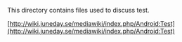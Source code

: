 This directory contains files used to discuss test.

[http://wiki.juneday.se/mediawiki/index.php/Android:Test](http://wiki.juneday.se/mediawiki/index.php/Android:Test)

